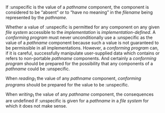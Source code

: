  



If :unspecific is the value of a *pathname* component, the component is considered to be “absent” or to “have no meaning” in the *filename* being represented by the *pathname*. 



Whether a value of :unspecific is permitted for any component on any given *file system* accessible to the *implementation* is *implementation-defined*. A *conforming program* must never unconditionally use a :unspecific as the value of a *pathname* component because such a value is not guaranteed to be permissible in all implementations. However, a *conforming program* can, if it is careful, successfully manipulate user-supplied data which contains or refers to non-portable *pathname* components. And certainly a *conforming program* should be prepared for the possibility that any components of a *pathname* could be :unspecific. 



When *reading*<sub>1</sub> the value of any *pathname* component, *conforming programs* should be prepared for the value to be :unspecific. 



When *writing*<sub>1</sub> the value of any *pathname* component, the consequences are undefined if :unspecific is given for a *pathname* in a *file system* for which it does not make sense. 



